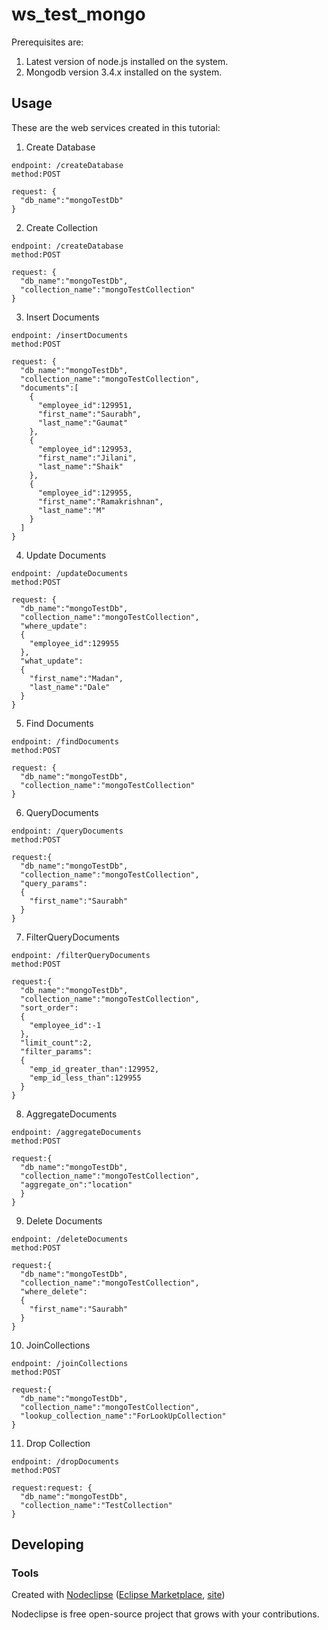 

# ws_test_mongo

Prerequisites are:
  1. Latest version of node.js installed on the system.
  2. Mongodb version 3.4.x installed on the system.


## Usage
These are the web services created in this tutorial:

  1. Create Database

    endpoint: /createDatabase
    method:POST

    request: {
      "db_name":"mongoTestDb"
    }

  2. Create Collection

    endpoint: /createDatabase
    method:POST

    request: {
      "db_name":"mongoTestDb",
      "collection_name":"mongoTestCollection"
    }

  3. Insert Documents

    endpoint: /insertDocuments
    method:POST

    request: {
      "db_name":"mongoTestDb",
      "collection_name":"mongoTestCollection",
      "documents":[
        {
          "employee_id":129951,
          "first_name":"Saurabh",
          "last_name":"Gaumat"
        },
        {
          "employee_id":129953,
          "first_name":"Jilani",
          "last_name":"Shaik"
        },
        {
          "employee_id":129955,
          "first_name":"Ramakrishnan",
          "last_name":"M"
        }
      ]
    }

  4. Update Documents

    endpoint: /updateDocuments
    method:POST

    request: {
      "db_name":"mongoTestDb",
      "collection_name":"mongoTestCollection",
      "where_update":
      {
        "employee_id":129955
      },
      "what_update":
      {
        "first_name":"Madan",
        "last_name":"Dale"
      }
    }

  5. Find Documents

    endpoint: /findDocuments
    method:POST

    request: {
      "db_name":"mongoTestDb",
      "collection_name":"mongoTestCollection"
    }

  6. QueryDocuments

    endpoint: /queryDocuments
    method:POST

    request:{
      "db_name":"mongoTestDb",
      "collection_name":"mongoTestCollection",
      "query_params":
      {
        "first_name":"Saurabh"
      }
    }

  7. FilterQueryDocuments

    endpoint: /filterQueryDocuments
    method:POST

    request:{
      "db_name":"mongoTestDb",
      "collection_name":"mongoTestCollection",
      "sort_order":
      {
        "employee_id":-1
      },
      "limit_count":2,
      "filter_params":
      {
        "emp_id_greater_than":129952,
        "emp_id_less_than":129955
      }
    }

  8. AggregateDocuments

    endpoint: /aggregateDocuments
    method:POST

    request:{
      "db_name":"mongoTestDb",
      "collection_name":"mongoTestCollection",
      "aggregate_on":"location"
      }
    }

  9. Delete Documents

    endpoint: /deleteDocuments
    method:POST

    request:{
      "db_name":"mongoTestDb",
      "collection_name":"mongoTestCollection",
      "where_delete":
      {
        "first_name":"Saurabh"
      }
    }

  10. JoinCollections

    endpoint: /joinCollections
    method:POST

    request:{
      "db_name":"mongoTestDb",
      "collection_name":"mongoTestCollection",
      "lookup_collection_name":"ForLookUpCollection"
    }

  11. Drop Collection

    endpoint: /dropDocuments
    method:POST

    request:request: {
      "db_name":"mongoTestDb",
      "collection_name":"TestCollection"
    }


## Developing



### Tools

Created with [Nodeclipse](https://github.com/Nodeclipse/nodeclipse-1)
 ([Eclipse Marketplace](http://marketplace.eclipse.org/content/nodeclipse), [site](http://www.nodeclipse.org))   

Nodeclipse is free open-source project that grows with your contributions.
